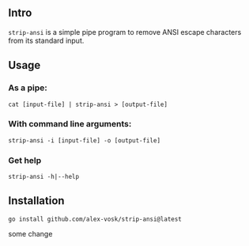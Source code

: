 ## Intro
`strip-ansi` is a simple pipe program to remove ANSI escape characters from its standard input.

## Usage
### As a pipe:
`cat [input-file] | strip-ansi > [output-file]`

### With command line arguments:
`strip-ansi -i [input-file] -o [output-file]`

### Get help 
`strip-ansi -h|--help`

## Installation
`go install github.com/alex-vosk/strip-ansi@latest`

some change
